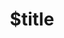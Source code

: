 ---
title: $title
second_title: Aspose.OCR voor .NET API-referentie
description: $description
type: docs
weight: $weight
url: /nl/net/$ref/
---